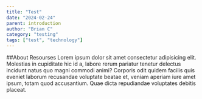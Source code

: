```yaml
---
title: "Test"
date: "2024-02-24"
parent: introduction
author: "Brian C"
category: "testing"
tags: ["test", "technology"]
---
```


##About Resourses
Lorem ipsum dolor sit amet consectetur adipisicing elit. Molestias in cupiditate hic id a, labore rerum pariatur tenetur delectus incidunt natus quo magni commodi animi? Corporis odit quidem facilis quis eveniet laborum recusandae voluptate beatae et, veniam aperiam iure amet ipsum, totam quod accusantium. Quae dicta repudiandae voluptates debitis placeat.
